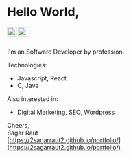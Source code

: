 # Hello World,

<a href="https://www.linkedin.com/in/2sagarraut2" target="_blank">
  <img align="left" alt="Sagar Raut - LinkedIn" width="22px" src="https://cdn.jsdelivr.net/npm/simple-icons@v3/icons/linkedin.svg"/>
</a>
<a href="mailto:2sagarraut2@gmail.com?Subject=Hello, I would like to connect with you!" target="_blank">
  <img align="left" alt="Sagar Raut - Gmail" width="22px" src="https://cdn.jsdelivr.net/npm/simple-icons@3.13.0/icons/gmail.svg"/>
</a>
<br />
<br />

I'm an Software Developer by profession.

Technologies:
- Javascript, React
- C, Java

Also interested in:
- Digital Marketing, SEO, Wordpress

Cheers,  
Sagar Raut  
[https://2sagarraut2.github.io/portfolio/](https://2sagarraut2.github.io/portfolio/)
